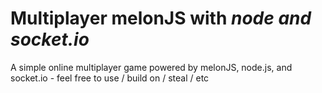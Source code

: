 Multiplayer melonJS with *node and socket.io*
===========

A simple online multiplayer game powered by melonJS, node.js, and socket.io - feel free to use / build on / steal / etc
